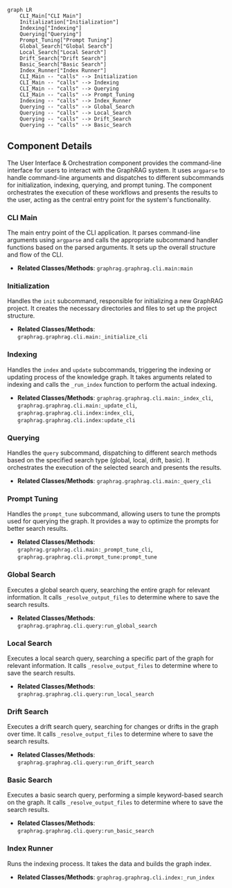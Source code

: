 ```mermaid
graph LR
    CLI_Main["CLI Main"]
    Initialization["Initialization"]
    Indexing["Indexing"]
    Querying["Querying"]
    Prompt_Tuning["Prompt Tuning"]
    Global_Search["Global Search"]
    Local_Search["Local Search"]
    Drift_Search["Drift Search"]
    Basic_Search["Basic Search"]
    Index_Runner["Index Runner"]
    CLI_Main -- "calls" --> Initialization
    CLI_Main -- "calls" --> Indexing
    CLI_Main -- "calls" --> Querying
    CLI_Main -- "calls" --> Prompt_Tuning
    Indexing -- "calls" --> Index_Runner
    Querying -- "calls" --> Global_Search
    Querying -- "calls" --> Local_Search
    Querying -- "calls" --> Drift_Search
    Querying -- "calls" --> Basic_Search
```

## Component Details

The User Interface & Orchestration component provides the command-line interface for users to interact with the GraphRAG system. It uses `argparse` to handle command-line arguments and dispatches to different subcommands for initialization, indexing, querying, and prompt tuning. The component orchestrates the execution of these workflows and presents the results to the user, acting as the central entry point for the system's functionality.

### CLI Main
The main entry point of the CLI application. It parses command-line arguments using `argparse` and calls the appropriate subcommand handler functions based on the parsed arguments. It sets up the overall structure and flow of the CLI.
- **Related Classes/Methods**: `graphrag.graphrag.cli.main:main`

### Initialization
Handles the `init` subcommand, responsible for initializing a new GraphRAG project. It creates the necessary directories and files to set up the project structure.
- **Related Classes/Methods**: `graphrag.graphrag.cli.main:_initialize_cli`

### Indexing
Handles the `index` and `update` subcommands, triggering the indexing or updating process of the knowledge graph. It takes arguments related to indexing and calls the `_run_index` function to perform the actual indexing.
- **Related Classes/Methods**: `graphrag.graphrag.cli.main:_index_cli`, `graphrag.graphrag.cli.main:_update_cli`, `graphrag.graphrag.cli.index:index_cli`, `graphrag.graphrag.cli.index:update_cli`

### Querying
Handles the `query` subcommand, dispatching to different search methods based on the specified search type (global, local, drift, basic). It orchestrates the execution of the selected search and presents the results.
- **Related Classes/Methods**: `graphrag.graphrag.cli.main:_query_cli`

### Prompt Tuning
Handles the `prompt_tune` subcommand, allowing users to tune the prompts used for querying the graph. It provides a way to optimize the prompts for better search results.
- **Related Classes/Methods**: `graphrag.graphrag.cli.main:_prompt_tune_cli`, `graphrag.graphrag.cli.prompt_tune:prompt_tune`

### Global Search
Executes a global search query, searching the entire graph for relevant information. It calls `_resolve_output_files` to determine where to save the search results.
- **Related Classes/Methods**: `graphrag.graphrag.cli.query:run_global_search`

### Local Search
Executes a local search query, searching a specific part of the graph for relevant information. It calls `_resolve_output_files` to determine where to save the search results.
- **Related Classes/Methods**: `graphrag.graphrag.cli.query:run_local_search`

### Drift Search
Executes a drift search query, searching for changes or drifts in the graph over time. It calls `_resolve_output_files` to determine where to save the search results.
- **Related Classes/Methods**: `graphrag.graphrag.cli.query:run_drift_search`

### Basic Search
Executes a basic search query, performing a simple keyword-based search on the graph. It calls `_resolve_output_files` to determine where to save the search results.
- **Related Classes/Methods**: `graphrag.graphrag.cli.query:run_basic_search`

### Index Runner
Runs the indexing process. It takes the data and builds the graph index.
- **Related Classes/Methods**: `graphrag.graphrag.cli.index:_run_index`
